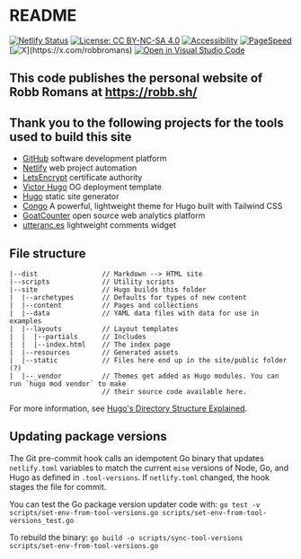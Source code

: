 # README

[![Netlify Status](https://api.netlify.com/api/v1/badges/15a99f94-b4f9-46a7-bf2c-122bee83114a/deploy-status)](https://app.netlify.com/sites/robb-sh/deploys)
[![License: CC BY-NC-SA 4.0](https://img.shields.io/badge/License-CC%20BY--NC--SA%204.0-success.svg)](https://creativecommons.org/licenses/by-nc-sa/4.0/)
[![Accessibility](https://img.shields.io/badge/accessibility-passing-success?style=flat&logo=html5&logoColor=white)](https://wave.webaim.org/report#/https://robb.sh/)
[![PageSpeed](https://img.shields.io/badge/PageSpeed-98%20%2F%20100-success?style=flat&logo=google&logoColor=white)](https://developers.google.com/speed/pagespeed/insights/?url=https%3A%2F%2Frobb.sh%2F&tab=desktop)
[![X](https://img.shields.io/twitter/follow/RobbRomans.svg?style=social")](https://x.com/robbromans)
[![Open in Visual Studio Code](https://img.shields.io/static/v1?logo=visualstudiocode&label=&message=Open%20in%20Visual%20Studio%20Code&labelColor=2c2c32&color=007acc&logoColor=007acc)](https://open.vscode.dev/robb-romans/robb-sh-hugo)

## This code publishes the personal website of Robb Romans at <https://robb.sh/>

## Thank you to the following projects for the tools used to build this site

- [GitHub](https://github.com/) software development platform
- [Netlify](https://www.netlify.com/) web project automation
- [LetsEncrypt](https://letsencrypt.org/) certificate authority
- [Victor Hugo](https://github.com/netlify-templates/victor-hugo/) OG deployment template
- [Hugo](https://gohugo.io/) static site generator
- [Congo](https://jpanther.github.io/congo/) A powerful, lightweight theme for Hugo built with Tailwind CSS
- [GoatCounter](https://www.goatcounter.com/) open source web analytics platform
- [utteranc.es](https://utteranc.es/) lightweight comments widget

## File structure

```text
|--dist                // Markdown --> HTML site
|--scripts             // Utility scripts
|--site                // Hugo builds this folder
|  |--archetypes       // Defaults for types of new content
|  |--content          // Pages and collections
|  |--data             // YAML data files with data for use in examples
|  |--layouts          // Layout templates
|  |  |--partials      // Includes
|  |  |--index.html    // The index page
|  |--resources        // Generated assets
|  |--static           // Files here end up in the site/public folder (?)
|  |--_vendor          // Themes get added as Hugo modules. You can run `hugo mod vendor` to make 
                       // their source code available here.
```

For more information, see [Hugo's Directory Structure Explained](https://www.jakewiesler.com/blog/hugo-directory-structure/).

## Updating package versions

The Git pre-commit hook calls an idempotent Go binary that updates `netlify.toml` variables to match
the current `mise` versions of Node, Go, and Hugo as defined in `.tool-versions`. If `netlify.toml`
changed, the hook stages the file for commit.

You can test the Go package version updater code with:
`go test -v scripts/set-env-from-tool-versions.go scripts/set-env-from-tool-versions_test.go`

To rebuild the binary:
`go build -o scripts/sync-tool-versions scripts/set-env-from-tool-versions.go`
